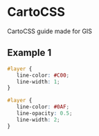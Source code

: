 # CartoCSS

CartoCSS guide made for GIS

## Example 1

```css
#layer {
   line-color: #C00;
   line-width: 1;
}

#layer {
   line-color: #0AF;
   line-opacity: 0.5;
   line-width: 2;
}
```
